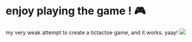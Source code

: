 #  enjoy playing the game ! :video_game:
my very weak attempt to create a tictactoe game, and it works. yaay!
<img src="https://github.com/ghozt777/images/blob/8fd5a063fc129496b8327377b90b9d513a736cef/voldemortmeme.gif">
